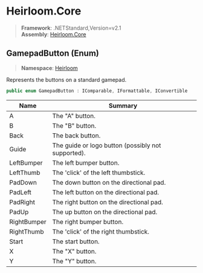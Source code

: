 # Heirloom.Core

> **Framework**: .NETStandard,Version=v2.1  
> **Assembly**: [Heirloom.Core][0]

## GamepadButton (Enum)

> **Namespace**: [Heirloom][0]

Represents the buttons on a standard gamepad.

```cs
public enum GamepadButton : IComparable, IFormattable, IConvertible
```

| Name        | Summary                                            |
|-------------|----------------------------------------------------|
| A           | The "A" button.                                    |
| B           | The "B" button.                                    |
| Back        | The back button.                                   |
| Guide       | The guide or logo button (possibly not supported). |
| LeftBumper  | The left bumper button.                            |
| LeftThumb   | The 'click' of the left thumbstick.                |
| PadDown     | The down button on the directional pad.            |
| PadLeft     | The left button on the directional pad.            |
| PadRight    | The right button on the directional pad.           |
| PadUp       | The up button on the directional pad.              |
| RightBumper | The right bumper button.                           |
| RightThumb  | The 'click' of the right thumbstick.               |
| Start       | The start button.                                  |
| X           | The "X" button.                                    |
| Y           | The "Y" button.                                    |

[0]: ../../Heirloom.Core.md
